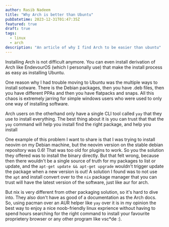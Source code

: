 ```yaml
---
author: Rasib Nadeem
title: "Why Arch is better than Ubuntu"
pubDatetime: 2023-12-31T01:47:35Z
featured: true
draft: true
tags:
  - linux
  - arch
description: "An article of why I find Arch to be easier than ubuntu"
---
```


Installing Arch is not difficult anymore. You can even install derivation of Arch like EndevourOS (which I personally use) that make the install process as easy as installing Ubuntu.

One reason why I had trouble moving to Ubuntu was the multiple ways to install sotware. There is the Debian packages, then you have .deb files, then you have different PPAs and then you have flatpacks and snaps. All this chaos is extremely jarring for simple windows users who were used to only one way of installing software.

Arch users on the otherhand only have a single CLI tool called `yay` that they use to install everything. The best thing about it is you can trust that that the `yay` command will help you install find the right package, and help you install

One example of this problem I want to share is that I was trying to install neovim on my Debian machine, but the neovim version on the stable debian repository was 0.6! That was too old for plugins to work. So you the solution they offered was to install the binary directly. But that felt wrong, because then there wouldn't be a single source of truth for my packages to list or update, and the `apt-get update && apt-get upgrade` wouldn't trigger update the package when a new version is out! A solution I found was to not use the `apt` and install convert over to the `nix` package manager that you can trust will have the latest version of the software, just like aur for arch.

But nix is very different from other packaging solution, so it's hard to dive into. They also don't have as good of a documentation as the Arch docs. So, using pacman over an AUR helper like `yay` over it is in my opinion the best way to enjoy a nice noob-friendly linux exprience without having to spend hours searching for the right command to install your favourite proprietery browser or any other program like vsc\*de :).
